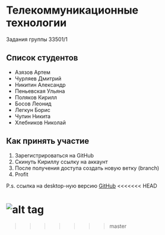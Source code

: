 Телекоммуникационные технологии
===============================
Задания группы 33501/1


## Список студентов
-  Азязов Артем
-  Чурляев Дмитрий
-  Никитин Александр
-  Пеньевская Ульяна
-  Поляков Кирилл
-  Босов Леонид
-  Легкун Борис
-  Чупин Никита
-  Хлебников Николай

## Как принять участие
1. Зарегистрироваться на GitHub
2. Скинуть Кириллу ссылку на аккаунт
3. После получения доступа создать новую ветку (branch)
4. Profit

P.s. ссылка на desktop-ную версию [GitHub](https://desktop.github.com)
<<<<<<< HEAD

![alt tag](http://www.oit.uci.edu/wp-content/uploads/Octocat.png) 
=======
>>>>>>> master
